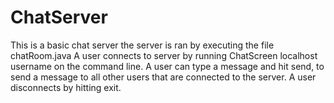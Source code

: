 # ChatServer
This is a basic chat server the server is ran by executing the file chatRoom.java A user connects to server by running ChatScreen localhost username on the command line. A user can type a message and hit send, to send a message to all other users that are connected to the server. A user disconnects by hitting exit.
